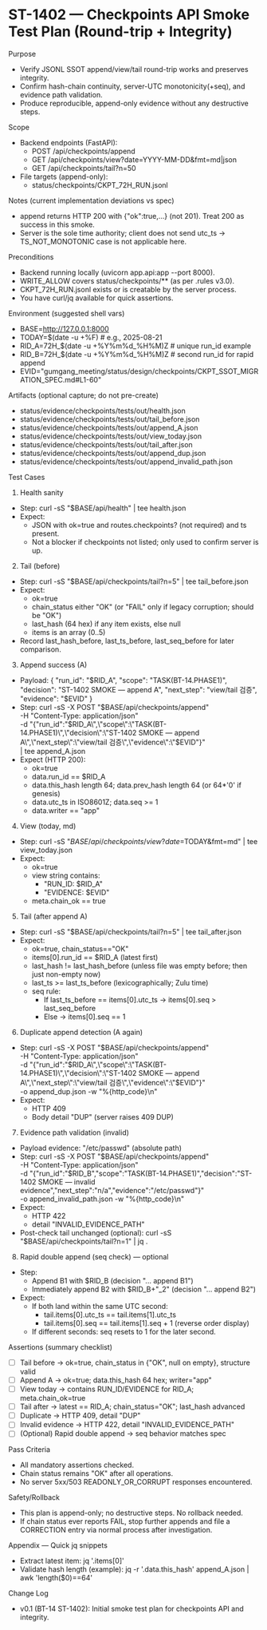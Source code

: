 # ST-1402 — Checkpoints API Smoke Test Plan (Round-trip + Integrity)

Purpose
- Verify JSONL SSOT append/view/tail round-trip works and preserves integrity.
- Confirm hash-chain continuity, server-UTC monotonicity(+seq), and evidence path validation.
- Produce reproducible, append-only evidence without any destructive steps.

Scope
- Backend endpoints (FastAPI):
  - POST /api/checkpoints/append
  - GET  /api/checkpoints/view?date=YYYY-MM-DD&fmt=md|json
  - GET  /api/checkpoints/tail?n=50
- File targets (append-only):
  - status/checkpoints/CKPT_72H_RUN.jsonl

Notes (current implementation deviations vs spec)
- append returns HTTP 200 with {"ok":true,...} (not 201). Treat 200 as success in this smoke.
- Server is the sole time authority; client does not send utc_ts → TS_NOT_MONOTONIC case is not applicable here.

Preconditions
- Backend running locally (uvicorn app.api:app --port 8000).
- WRITE_ALLOW covers status/checkpoints/** (as per .rules v3.0).
- CKPT_72H_RUN.jsonl exists or is creatable by the server process.
- You have curl/jq available for quick assertions.

Environment (suggested shell vars)
- BASE=http://127.0.0.1:8000
- TODAY=$(date -u +%F)              # e.g., 2025-08-21
- RID_A=72H_$(date -u +%Y%m%d_%H%M)Z # unique run_id example
- RID_B=72H_$(date -u +%Y%m%d_%H%M)Z # second run_id for rapid append
- EVID="gumgang_meeting/status/design/checkpoints/CKPT_SSOT_MIGRATION_SPEC.md#L1-60"

Artifacts (optional capture; do not pre-create)
- status/evidence/checkpoints/tests/out/health.json
- status/evidence/checkpoints/tests/out/tail_before.json
- status/evidence/checkpoints/tests/out/append_A.json
- status/evidence/checkpoints/tests/out/view_today.json
- status/evidence/checkpoints/tests/out/tail_after.json
- status/evidence/checkpoints/tests/out/append_dup.json
- status/evidence/checkpoints/tests/out/append_invalid_path.json

Test Cases

1) Health sanity
- Step:
  curl -sS "$BASE/api/health" | tee health.json
- Expect:
  - JSON with ok=true and routes.checkpoints? (not required) and ts present.
  - Not a blocker if checkpoints not listed; only used to confirm server is up.

2) Tail (before)
- Step:
  curl -sS "$BASE/api/checkpoints/tail?n=5" | tee tail_before.json
- Expect:
  - ok=true
  - chain_status either "OK" (or "FAIL" only if legacy corruption; should be "OK")
  - last_hash (64 hex) if any item exists, else null
  - items is an array (0..5)
- Record last_hash_before, last_ts_before, last_seq_before for later comparison.

3) Append success (A)
- Payload:
  {
    "run_id": "$RID_A",
    "scope": "TASK(BT-14.PHASE1)",
    "decision": "ST-1402 SMOKE — append A",
    "next_step": "view/tail 검증",
    "evidence": "$EVID"
  }
- Step:
  curl -sS -X POST "$BASE/api/checkpoints/append" \
    -H "Content-Type: application/json" \
    -d "{\"run_id\":\"$RID_A\",\"scope\":\"TASK(BT-14.PHASE1)\",\"decision\":\"ST-1402 SMOKE — append A\",\"next_step\":\"view/tail 검증\",\"evidence\":\"$EVID\"}" \
    | tee append_A.json
- Expect (HTTP 200):
  - ok=true
  - data.run_id == $RID_A
  - data.this_hash length 64; data.prev_hash length 64 (or 64*'0' if genesis)
  - data.utc_ts in ISO8601Z; data.seq >= 1
  - data.writer == "app"

4) View (today, md)
- Step:
  curl -sS "$BASE/api/checkpoints/view?date=$TODAY&fmt=md" | tee view_today.json
- Expect:
  - ok=true
  - view string contains:
    - "RUN_ID: $RID_A"
    - "EVIDENCE: $EVID"
  - meta.chain_ok == true

5) Tail (after append A)
- Step:
  curl -sS "$BASE/api/checkpoints/tail?n=5" | tee tail_after.json
- Expect:
  - ok=true, chain_status=="OK"
  - items[0].run_id == $RID_A (latest first)
  - last_hash != last_hash_before (unless file was empty before; then just non-empty now)
  - last_ts >= last_ts_before (lexicographically; Zulu time)
  - seq rule:
    - If last_ts_before == items[0].utc_ts → items[0].seq > last_seq_before
    - Else → items[0].seq == 1

6) Duplicate append detection (A again)
- Step:
  curl -sS -X POST "$BASE/api/checkpoints/append" \
    -H "Content-Type: application/json" \
    -d "{\"run_id\":\"$RID_A\",\"scope\":\"TASK(BT-14.PHASE1)\",\"decision\":\"ST-1402 SMOKE — append A\",\"next_step\":\"view/tail 검증\",\"evidence\":\"$EVID\"}" \
    -o append_dup.json -w "%{http_code}\n"
- Expect:
  - HTTP 409
  - Body detail "DUP" (server raises 409 DUP)

7) Evidence path validation (invalid)
- Payload evidence: "/etc/passwd" (absolute path)
- Step:
  curl -sS -X POST "$BASE/api/checkpoints/append" \
    -H "Content-Type: application/json" \
    -d "{\"run_id\":\"$RID_B\",\"scope\":\"TASK(BT-14.PHASE1)\",\"decision\":\"ST-1402 SMOKE — invalid evidence\",\"next_step\":\"n/a\",\"evidence\":\"/etc/passwd\"}" \
    -o append_invalid_path.json -w "%{http_code}\n"
- Expect:
  - HTTP 422
  - detail "INVALID_EVIDENCE_PATH"
- Post-check tail unchanged (optional):
  curl -sS "$BASE/api/checkpoints/tail?n=1" | jq .

8) Rapid double append (seq check) — optional
- Step:
  - Append B1 with $RID_B (decision "... append B1")
  - Immediately append B2 with $RID_B+"_2" (decision "... append B2")
- Expect:
  - If both land within the same UTC second:
    - tail.items[0].utc_ts == tail.items[1].utc_ts
    - tail.items[0].seq == tail.items[1].seq + 1 (reverse order display)
  - If different seconds: seq resets to 1 for the later second.

Assertions (summary checklist)
- [ ] Tail before → ok=true, chain_status in {"OK", null on empty}, structure valid
- [ ] Append A → ok=true; data.this_hash 64 hex; writer="app"
- [ ] View today → contains RUN_ID/EVIDENCE for RID_A; meta.chain_ok=true
- [ ] Tail after → latest == RID_A; chain_status="OK"; last_hash advanced
- [ ] Duplicate → HTTP 409, detail "DUP"
- [ ] Invalid evidence → HTTP 422, detail "INVALID_EVIDENCE_PATH"
- [ ] (Optional) Rapid double append → seq behavior matches spec

Pass Criteria
- All mandatory assertions checked.
- Chain status remains "OK" after all operations.
- No server 5xx/503 READONLY_OR_CORRUPT responses encountered.

Safety/Rollback
- This plan is append-only; no destructive steps. No rollback needed.
- If chain status ever reports FAIL, stop further appends and file a CORRECTION entry via normal process after investigation.

Appendix — Quick jq snippets
- Extract latest item:
  jq '.items[0]'
- Validate hash length (example):
  jq -r '.data.this_hash' append_A.json | awk 'length($0)==64'

Change Log
- v0.1 (BT-14 ST-1402): Initial smoke test plan for checkpoints API and integrity.
